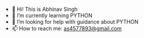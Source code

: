 - 👋 Hi! This is Abhinav Singh 
- 🌱 I’m currently learning PYTHON
- 🤔 I’m looking for help with guidance about PYTHON
- 📫 How to reach me: as4577893@gmail.com


